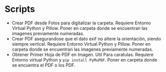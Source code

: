 # Scripts

- Crear PDF desde Fotos para digitalizar la carpeta. Requiere Entorno Virtual Python y Pillow. Poner en carpeta donde se encuentran las imagenes previamente numeradas.
- Crear PDF asegurandose que el dato exif no altere la orientación, siendo siempre vertical. Requiere Entorno Virtual Python y Pillow.  Poner en carpeta donde se encuentran las imagenes previamente numeradas.
- Obtener Primer Hoja de PDF en Imagen. Util Para caratulas. Requiere Entorno virtual Python y ```pip install PyMuPDF```. Poner en carpeta donde se encuentra el PDF o los PDF.
